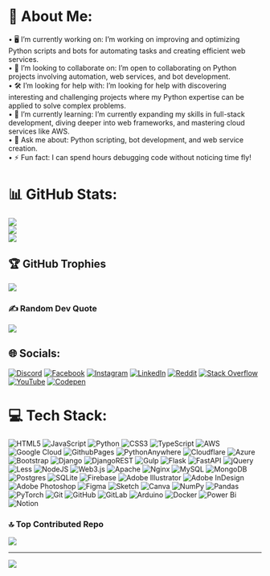 # 💫 About Me:
 •	🖥️ I’m currently working on: I’m working on improving and optimizing Python scripts and bots for automating tasks and creating efficient web services.<br>
 •	👥 I’m looking to collaborate on: I’m open to collaborating on Python projects involving automation, web services, and bot development.<br>
 •	🛠️ I’m looking for help with: I’m looking for help with discovering interesting and challenging projects where my Python expertise can be applied to solve complex problems.<br>
 •	🌱 I’m currently learning: I’m currently expanding my skills in full-stack development, diving deeper into web frameworks, and mastering cloud services like AWS.<br>
 •	💬 Ask me about: Python scripting, bot development, and web service creation.<br>
 •	⚡ Fun fact: I can spend hours debugging code without noticing time fly!


# 📊 GitHub Stats:
![](https://github-readme-stats.vercel.app/api?username=mrkorzun&theme=dark&hide_border=false&include_all_commits=true&count_private=true)<br/>
![](https://github-readme-streak-stats.herokuapp.com/?user=mrkorzun&theme=dark&hide_border=false)<br/>
![](https://github-readme-stats.vercel.app/api/top-langs/?username=mrkorzun&theme=dark&hide_border=false&include_all_commits=true&count_private=true&layout=compact)

## 🏆 GitHub Trophies
![](https://github-profile-trophy.vercel.app/?username=mrkorzun&theme=onedark&no-frame=false&no-bg=false&margin-w=4)

### ✍️ Random Dev Quote
![](https://quotes-github-readme.vercel.app/api?type=horizontal&theme=radical)

## 🌐 Socials:
[![Discord](https://img.shields.io/badge/Discord-%237289DA.svg?logo=discord&logoColor=white)](https://discord.gg/mrkorzun)
[![Facebook](https://img.shields.io/badge/Facebook-%231877F2.svg?logo=Facebook&logoColor=white)](https://facebook.com/https://www.facebook.com/Nukroz)
[![Instagram](https://img.shields.io/badge/Instagram-%23E4405F.svg?logo=Instagram&logoColor=white)](https://instagram.com/mrkorzun)
[![LinkedIn](https://img.shields.io/badge/LinkedIn-%230077B5.svg?logo=linkedin&logoColor=white)](https://linkedin.com/in/https://www.linkedin.com/in/mrkorzun/)
[![Reddit](https://img.shields.io/badge/Reddit-%23FF4500.svg?logo=Reddit&logoColor=white)](https://reddit.com/user/mrkorzun)
[![Stack Overflow](https://img.shields.io/badge/-Stackoverflow-FE7A16?logo=stack-overflow&logoColor=white)](https://stackoverflow.com/users/27518776)
[![YouTube](https://img.shields.io/badge/YouTube-%23FF0000.svg?logo=YouTube&logoColor=white)](https://youtube.com/@https://www.youtube.com/@Python-Study-wc1uk)
[![Codepen](https://img.shields.io/badge/Codepen-000000?style=for-the-badge&logo=codepen&logoColor=white)](https://codepen.io/mrkorzun) 

# 💻 Tech Stack:
![HTML5](https://img.shields.io/badge/html5-%23E34F26.svg?style=flat&logo=html5&logoColor=white)
![JavaScript](https://img.shields.io/badge/javascript-%23323330.svg?style=flat&logo=javascript&logoColor=%23F7DF1E)
![Python](https://img.shields.io/badge/python-3670A0?style=flat&logo=python&logoColor=ffdd54)
![CSS3](https://img.shields.io/badge/css3-%231572B6.svg?style=flat&logo=css3&logoColor=white)
![TypeScript](https://img.shields.io/badge/typescript-%23007ACC.svg?style=flat&logo=typescript&logoColor=white)
![AWS](https://img.shields.io/badge/AWS-%23FF9900.svg?style=flat&logo=amazon-aws&logoColor=white)
![Google Cloud](https://img.shields.io/badge/GoogleCloud-%234285F4.svg?style=flat&logo=google-cloud&logoColor=white)
![GithubPages](https://img.shields.io/badge/github%20pages-121013?style=flat&logo=github&logoColor=white)
![PythonAnywhere](https://img.shields.io/badge/pythonanywhere-%232F9FD7.svg?style=flat&logo=pythonanywhere&logoColor=151515)
![Cloudflare](https://img.shields.io/badge/Cloudflare-F38020?style=flat&logo=Cloudflare&logoColor=white)
![Azure](https://img.shields.io/badge/azure-%230072C6.svg?style=flat&logo=microsoftazure&logoColor=white)
![Bootstrap](https://img.shields.io/badge/bootstrap-%238511FA.svg?style=flat&logo=bootstrap&logoColor=white)
![Django](https://img.shields.io/badge/django-%23092E20.svg?style=flat&logo=django&logoColor=white)
![DjangoREST](https://img.shields.io/badge/DJANGO-REST-ff1709?style=flat&logo=django&logoColor=white&color=ff1709&labelColor=gray)
![Gulp](https://img.shields.io/badge/GULP-%23CF4647.svg?style=flat&logo=gulp&logoColor=white)
![Flask](https://img.shields.io/badge/flask-%23000.svg?style=flat&logo=flask&logoColor=white)
![FastAPI](https://img.shields.io/badge/FastAPI-005571?style=flat&logo=fastapi)
![jQuery](https://img.shields.io/badge/jquery-%230769AD.svg?style=flat&logo=jquery&logoColor=white)
![Less](https://img.shields.io/badge/less-2B4C80?style=flat&logo=less&logoColor=white)
![NodeJS](https://img.shields.io/badge/node.js-6DA55F?style=flat&logo=node.js&logoColor=white)
![Web3.js](https://img.shields.io/badge/web3.js-F16822?style=flat&logo=web3.js&logoColor=white)
![Apache](https://img.shields.io/badge/apache-%23D42029.svg?style=flat&logo=apache&logoColor=white)
![Nginx](https://img.shields.io/badge/nginx-%23009639.svg?style=flat&logo=nginx&logoColor=white)
![MySQL](https://img.shields.io/badge/mysql-4479A1.svg?style=flat&logo=mysql&logoColor=white)
![MongoDB](https://img.shields.io/badge/MongoDB-%234ea94b.svg?style=flat&logo=mongodb&logoColor=white)
![Postgres](https://img.shields.io/badge/postgres-%23316192.svg?style=flat&logo=postgresql&logoColor=white)
![SQLite](https://img.shields.io/badge/sqlite-%2307405e.svg?style=flat&logo=sqlite&logoColor=white)
![Firebase](https://img.shields.io/badge/firebase-a08021?style=flat&logo=firebase&logoColor=ffcd34)
![Adobe Illustrator](https://img.shields.io/badge/adobe%20illustrator-%23FF9A00.svg?style=flat&logo=adobe%20illustrator&logoColor=white)
![Adobe InDesign](https://img.shields.io/badge/Adobe%20InDesign-49021F?style=flat&logo=adobeindesign&logoColor=FF3366)
![Adobe Photoshop](https://img.shields.io/badge/adobe%20photoshop-%2331A8FF.svg?style=flat&logo=adobe%20photoshop&logoColor=white)
![Figma](https://img.shields.io/badge/figma-%23F24E1E.svg?style=flat&logo=figma&logoColor=white)
![Sketch](https://img.shields.io/badge/Sketch-FFB387?style=flat&logo=sketch&logoColor=black)
![Canva](https://img.shields.io/badge/Canva-%2300C4CC.svg?style=flat&logo=Canva&logoColor=white)
![NumPy](https://img.shields.io/badge/numpy-%23013243.svg?style=flat&logo=numpy&logoColor=white)
![Pandas](https://img.shields.io/badge/pandas-%23150458.svg?style=flat&logo=pandas&logoColor=white)
![PyTorch](https://img.shields.io/badge/PyTorch-%23EE4C2C.svg?style=flat&logo=PyTorch&logoColor=white)
![Git](https://img.shields.io/badge/git-%23F05033.svg?style=flat&logo=git&logoColor=white)
![GitHub](https://img.shields.io/badge/github-%23121011.svg?style=flat&logo=github&logoColor=white)
![GitLab](https://img.shields.io/badge/gitlab-%23181717.svg?style=flat&logo=gitlab&logoColor=white)
![Arduino](https://img.shields.io/badge/-Arduino-00979D?style=flat&logo=Arduino&logoColor=white)
![Docker](https://img.shields.io/badge/docker-%230db7ed.svg?style=flat&logo=docker&logoColor=white)
![Power Bi](https://img.shields.io/badge/power_bi-F2C811?style=flat&logo=powerbi&logoColor=black)
![Notion](https://img.shields.io/badge/Notion-%23000000.svg?style=flat&logo=notion&logoColor=white)

### 🔝 Top Contributed Repo
![](https://github-contributor-stats.vercel.app/api?username=mrkorzun&limit=5&theme=dark&combine_all_yearly_contributions=true)

---
[![](https://visitcount.itsvg.in/api?id=mrkorzun&icon=0&color=0)](https://visitcount.itsvg.in)

<!-- Proudly created with GPRM ( https://gprm.itsvg.in ) -->
